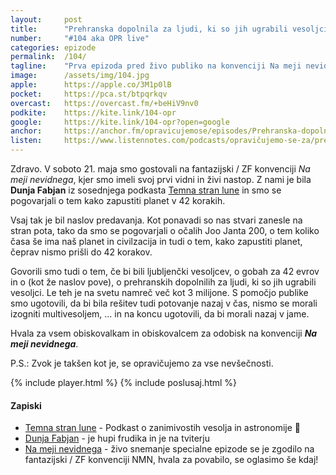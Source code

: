```yaml
---
layout: 	post
title:  	"Prehranska dopolnila za ljudi, ki so jih ugrabili vesoljci (v živo)"
number: 	"#104 aka OPR live"
categories:	epizode
permalink:	/104/
tagline: 	"Prva epizoda pred živo publiko na konvenciji Na meji nevidnega. Z nami je bila hupi frudika in astrofizičarka Dunja Fabjan, hvala za obisk!"
image:		/assets/img/104.jpg
apple:		https://apple.co/3M1p0lB
pocket:		https://pca.st/btpqrkqv
overcast:	https://overcast.fm/+beHiV9nv0
podkite:	https://kite.link/104-opr
google:		https://kite.link/104-opr?open=google
anchor:		https://anchor.fm/opravicujemose/episodes/Prehranska-dopolnila-za-ljudi--ki-so-jih-ugrabili-vesoljci-v-ivo-e1iteu1
listen:		https://www.listennotes.com/podcasts/opravičujemo-se-za/prehranska-dopolnila-za-HzZy4npRv27/embed/
---
```


Zdravo. V soboto 21. maja smo gostovali na fantazijski / ZF konvenciji _Na meji nevidnega_, kjer smo imeli svoj prvi vidni in živi nastop. Z nami je bila **Dunja Fabjan** iz sosednjega podkasta [Temna stran lune](https://anchor.fm/temnastranlune) in smo se pogovarjali o tem kako zapustiti planet v 42 korakih. 

Vsaj tak je bil naslov predavanja. Kot ponavadi so nas stvari zanesle na stran pota, tako da smo se pogovarjali o očalih Joo Janta 200, o tem koliko časa še ima naš planet in civilzacija in tudi o tem, kako zapustiti planet, čeprav nismo prišli do 42 korakov.

Govorili smo tudi o tem, če bi bili ljubljenčki vesoljcev, o gobah za 42 evrov in o (kot že naslov pove), o prehranskih dopolnilih za ljudi, ki so jih ugrabili vesoljci. Le teh je na svetu namreč več kot 3 milijone. S pomočjo publike smo ugotovili, da bi bila rešitev tudi potovanje nazaj v čas, nismo se morali izogniti multivesoljem, ... in na koncu ugotovili, da bi morali nazaj v jame.

Hvala za vsem obiskovalkam in obiskovalcem za odobisk na konvenciji _**Na meji nevidnega**_.

P.S.: Zvok je takšen kot je, se opravičujemo za vse nevšečnosti. 

{% include player.html %}
{% include poslusaj.html %}

<!--break-->

#### Zapiski

- [Temna stran lune](https://anchor.fm/temnastranlune) - Podkast o zanimivostih vesolja in astronomije 🔭
- [Dunja Fabjan](https://twitter.com/denebdulfim) - je hupi frudika in je na tviterju
- [Na meji nevidnega](https://nmn.si/program-2022/) - živo snemanje specialne epizode se je zgodilo na fantazijski / ZF konvenciji NMN, hvala za povabilo, se oglasimo še kdaj!